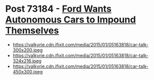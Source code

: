 # Post 73184 - [Ford Wants Autonomous Cars to Impound Themselves](https://www.ifixit.com/News/73184/ford-wants-autonomous-cars-to-impound-themselves)

- https://valkyrie.cdn.ifixit.com/media/2015/01/05163818/car-talk-300x200.jpeg
- https://valkyrie.cdn.ifixit.com/media/2015/01/05163818/car-talk-324x216.jpeg
- https://valkyrie.cdn.ifixit.com/media/2015/01/05163818/car-talk-450x300.jpeg
